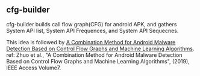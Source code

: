 ## cfg-builder
cfg-builder builds call flow graph(CFG) for android APK, and gathers System API list, System API Frequences, and System API Sequecnes.

This idea is followed by [A Combination Method for Android Malware Detection Based on Control Flow Graphs and Machine Learning Algorithms](https://ieeexplore.ieee.org/abstract/document/8629067).
ref: Zhuo et al., "A Combination Method for Android Malware Detection Based on Control Flow Graphs and Machine Learning Algorithms", (2019), IEEE Access Volume7.

